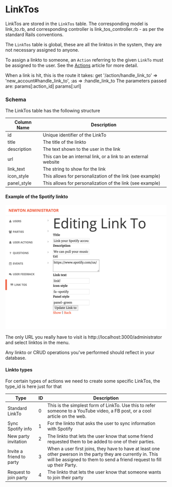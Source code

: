 # LinkTos

LinkTos are stored in the ```LinkTos``` table.  The corresponding model is link_to.rb, and corresponding controller is link_tos_controller.rb - as per the standard Rails conventions.

The ```LinkTos``` table is global, these are all the linktos in the system, they are not necessary assigned to anyone.

To assign a linkto to someone, an ```Action``` referring to the given ```LinkTo``` must be assigned to the user.  See the [Actions](Actions.md) article for more detail.

When a link is hit, this is the route it takes: get '/action/handle_link_to' => 'new_account#handle_link_to', :as => :handle_link_to
The parameters passed are:
params[:action_id]
params[:url]

### Schema

The LinkTos table has the following structure

| Column Name | Description |
| -------------- | ----------- |
| id   | Unique identifier of the LinkTo |
| title | The title of the linkto |
| description | The text shown to the user in the link |
| url | This can be an internal link, or a link to an external website |
| link_text | The string to show for the link |
| icon_style | This allows for personalization of the link (see example) |
| panel_style | This allows for personalization of the link (see example) |


#### Example of the Spotify linkto

![](images/spotify_link_to.png)

The only URL you really have to visit is http://localhost:3000/administrator and select linktos in the menu.

Any linkto or CRUD operations you've performed should reflect in your database.


#### Linkto types
For certain types of actions we need to create some specific LinkTos, the type_id is here just for that

| Type | ID | Description |
| -------------- | -------------- | ----------- |
| Standard LinkTo | 0  | This is the simplest form of LinkTo. Use this to refer someone to a YouTube video, a FB post, or a cool article on the web. |
| Sync Spotify info | 1 | For the linkto that asks the user to sync information with Spotify|
| New party invitation | 2 | The linkto that lets the user know that some friend requested them to be added to one of their parties.|
| Invite a friend to party | 3 | When a user first joins, they have to have at least one other pwerson in the party they are currently in. This will be assigned to them to send a friend request to fill up their Party.|
| Request to join party | 4 |The linkto that lets the user know that someone wants to join their party|
